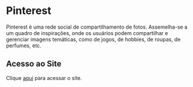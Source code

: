 # Pinterest

Pinterest é uma rede social de compartilhamento de fotos. Assemelha-se a um quadro de inspirações, onde os usuários podem compartilhar e gerenciar imagens temáticas, como de jogos, de hobbies, de roupas, de perfumes, etc.

## Acesso ao Site

Clique [aqui](https://br.pinterest.com) para acessar o site.